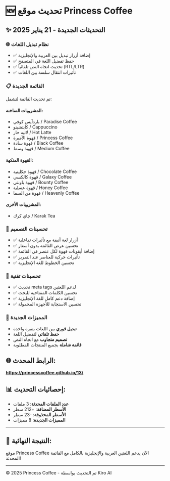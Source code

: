 # 🆕 تحديث موقع Princess Coffee

## ✨ التحديثات الجديدة - 21 يناير 2025

### 🌐 نظام تبديل اللغات
- ✅ إضافة أزرار تبديل بين العربية والإنجليزية
- ✅ حفظ تفضيل اللغة في المتصفح
- ✅ تحديث اتجاه النص تلقائياً (RTL/LTR)
- ✅ تأثيرات انتقال سلسة بين اللغات

### 📋 القائمة الجديدة
تم تحديث القائمة لتشمل:

#### المشروبات الساخنة:
- باردآيس كوفي / Paradise Coffee
- كابتشينو / Cappuccino  
- لاتيه حار / Hot Latte
- قهوة الأميرة / Princess Coffee
- قهوة سادة / Black Coffee
- قهوة وسط / Medium Coffee

#### القهوة المنكهة:
- قهوة جكليتية / Chocolate Coffee
- قهوة كالكسي / Galaxy Coffee
- قهوة باونتي / Bounty Coffee
- قهوة عسلية / Honey Coffee
- قهوة من السما / Heavenly Coffee

#### المشروبات الأخرى:
- چاي كرك / Karak Tea

### 🎨 تحسينات التصميم
- ✅ أزرار لغة أنيقة مع تأثيرات تفاعلية
- ✅ تحسين عرض القائمة بدون أسعار
- ✅ إضافة أيقونات قهوة لكل عنصر في القائمة
- ✅ تأثيرات حركية للعناصر عند التمرير
- ✅ تحسين الخطوط للغة الإنجليزية

### 🔧 تحسينات تقنية
- ✅ تحديث meta tags لدعم اللغتين
- ✅ تحسين الكلمات المفتاحية للبحث
- ✅ إضافة دعم كامل للغة الإنجليزية
- ✅ تحسين الاستجابة للأجهزة المحمولة

### 📱 المميزات الجديدة
- **تبديل فوري** بين اللغات بنقرة واحدة
- **حفظ تلقائي** لتفضيل اللغة
- **تصميم متجاوب** مع اتجاه النص
- **قائمة شاملة** بجميع المنتجات المطلوبة

## 🌐 الرابط المحدث:
**https://princesscoffee.github.io/13/**

## 📊 إحصائيات التحديث:
- **عدد الملفات المحدثة**: 3 ملفات
- **الأسطر المضافة**: +212 سطر
- **الأسطر المحذوفة**: -23 سطر
- **المميزات الجديدة**: 8 مميزات

---

## 🎯 النتيجة النهائية:
موقع Princess Coffee الآن يدعم اللغتين العربية والإنجليزية بالكامل مع القائمة المحدثة!

---

© 2025 Princess Coffee - تم التحديث بواسطة Kiro AI